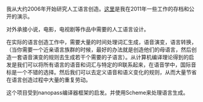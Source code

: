 我从大约2006年开始研究人工语言创造。[这里](https://github.com/guenchi/language-creating)是我在2011年一些工作的存档和公开的演示。

对外承接小说，电影，电视剧等作品中需要的人工语言设计。

在实际的语言创造工作中，需要大量的时间处理词汇生成，语音演变，语言转换，（当你需要一个近亲语言族群的时候，最好的办法就是创造他们的母语言，然后创造一套语音演变的规则去生成若干个需要的子语言）。从计算机编译理论得到的启发是我们可以将所有语言的语音和词汇与特定的IR联系起来，在语音学中，国际音标是一个不错的选择。然后我们可以去定义语音和语义变化的规则，从而大量节省在语言创造过程中大量的重复劳动。

这个项目受到nanopass编译器框架的启发。并使用Scheme来处理语言生成。
